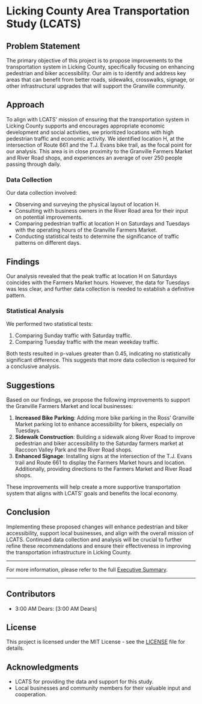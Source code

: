 # Licking County Area Transportation Study (LCATS)

## Problem Statement

The primary objective of this project is to propose improvements to the transportation system in Licking County, specifically focusing on enhancing pedestrian and biker accessibility. Our aim is to identify and address key areas that can benefit from better roads, sidewalks, crosswalks, signage, or other infrastructural upgrades that will support the Granville community.

## Approach

To align with LCATS’ mission of ensuring that the transportation system in Licking County supports and encourages appropriate economic development and social activities, we prioritized locations with high pedestrian traffic and economic activity. We identified location H, at the intersection of Route 661 and the T.J. Evans bike trail, as the focal point for our analysis. This area is in close proximity to the Granville Farmers Market and River Road shops, and experiences an average of over 250 people passing through daily.

### Data Collection

Our data collection involved:
- Observing and surveying the physical layout of location H.
- Consulting with business owners in the River Road area for their input on potential improvements.
- Comparing pedestrian traffic at location H on Saturdays and Tuesdays with the operating hours of the Granville Farmers Market.
- Conducting statistical tests to determine the significance of traffic patterns on different days.

## Findings

Our analysis revealed that the peak traffic at location H on Saturdays coincides with the Farmers Market hours. However, the data for Tuesdays was less clear, and further data collection is needed to establish a definitive pattern.

### Statistical Analysis

We performed two statistical tests:
1. Comparing Sunday traffic with Saturday traffic.
2. Comparing Tuesday traffic with the mean weekday traffic.

Both tests resulted in p-values greater than 0.45, indicating no statistically significant difference. This suggests that more data collection is required for a conclusive analysis.

## Suggestions

Based on our findings, we propose the following improvements to support the Granville Farmers Market and local businesses:

1. **Increased Bike Parking**: Adding more bike parking in the Ross’ Granville Market parking lot to enhance accessibility for bikers, especially on Tuesdays.
2. **Sidewalk Construction**: Building a sidewalk along River Road to improve pedestrian and biker accessibility to the Saturday farmers market at Raccoon Valley Park and the River Road shops.
3. **Enhanced Signage**: Installing signs at the intersection of the T.J. Evans trail and Route 661 to display the Farmers Market hours and location. Additionally, providing directions to the Farmers Market and River Road shops.

These improvements will help create a more supportive transportation system that aligns with LCATS’ goals and benefits the local economy.

## Conclusion

Implementing these proposed changes will enhance pedestrian and biker accessibility, support local businesses, and align with the overall mission of LCATS. Continued data collection and analysis will be crucial to further refine these recommendations and ensure their effectiveness in improving the transportation infrastructure in Licking County.

---

For more information, please refer to the full [Executive Summary](path/to/Executive_Summary.pdf).

---

## Contributors

- 3:00 AM Dears: [3:00 AM Dears]

## License

This project is licensed under the MIT License - see the [LICENSE](LICENSE) file for details.

## Acknowledgments

- LCATS for providing the data and support for this study.
- Local businesses and community members for their valuable input and cooperation.
